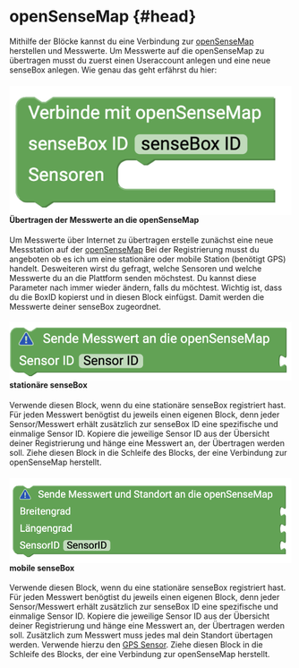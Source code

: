 # openSenseMap {#head}

<div class="description"> Mithilfe der Blöcke kannst du eine Verbindung zur  <a href="https://opensensemap.org">openSenseMap</a> herstellen und Messwerte.
Um Messwerte auf die openSenseMap zu übertragen musst du zuerst einen Useraccount anlegen und eine neue senseBox anlegen. Wie genau das geht erfährst du hier: 
</div>


<div class="container">
    <div class="row">
        <div class="col-md-6">
            <img src="../pictures/blocks/opensensemap/opensensemap1.png" alt="block" align="left">
        </div>
        <div class="col-md-6">
            <h4>Übertragen der Messwerte an die openSenseMap</h4>
            Um Messwerte über Internet zu übertragen erstelle zunächst eine neue Messstation auf der
            <a href="https://opensensemap.org/register">openSenseMap</a> Bei der Registrierung musst du angeboten ob es ich um eine stationäre oder mobile Station (benötigt
            GPS) handelt. Desweiteren wirst du gefragt, welche Sensoren und welche Messwerte du an die Plattform senden möchstest.
            Du kannst diese Parameter nach immer wieder ändern, falls du möchtest. Wichtig ist, dass du die BoxID kopierst
            und in diesen Block einfügst. Damit werden die Messwerte deiner senseBox zugeordnet.
        </div>
    </div>
    <div class="row">
        <div class="col-md-6">
            <img src="../pictures/blocks/opensensemap/opensensemap2.png" alt="block" align="left">
        </div>
        <div class="col-md-6">
            <h4>stationäre senseBox</h4>
            Verwende diesen Block, wenn du eine stationäre senseBox registriert hast. Für jeden Messwert benögtist du jeweils einen eigenen
            Block, denn jeder Sensor/Messwert erhält zusätzlich zur senseBox ID eine spezifische und einmalige Sensor ID.
            Kopiere die jeweilige Sensor ID aus der Übersicht deiner Registrierung und hänge eine Messwert an, der Übertragen
            werden soll. Ziehe diesen Block in die Schleife des Blocks, der eine Verbindung zur openSenseMap herstellt.
        </div>
    </div>
    <div class="row">
        <div class="col-md-6">
            <img src="../pictures/blocks/opensensemap/opensensemap3.png" alt="block" align="left">
        </div>
        <div class="col-md-6">
            <h4>mobile senseBox</h4>
            Verwende diesen Block, wenn du eine stationäre senseBox registriert hast. Für jeden Messwert benögtist du jeweils einen eigenen
            Block, denn jeder Sensor/Messwert erhält zusätzlich zur senseBox ID eine spezifische und einmalige Sensor ID.
            Kopiere die jeweilige Sensor ID aus der Übersicht deiner Registrierung und hänge eine Messwert an, der Übertragen
            werden soll. Zusätzlich zum Messwert muss jedes mal dein Standort übertagen werden. Verwende hierzu den
            <a href="../blocks/sensoren.html#gps">GPS Sensor</a>. Ziehe diesen Block in die Schleife des Blocks, der eine Verbindung zur openSenseMap herstellt.
        </div>
    </div>
</div>

